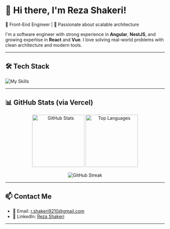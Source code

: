 # 👋 Hi there, I'm Reza Shakeri!

🎯 Front-End Engineer | 🧠 Passionate about scalable architecture

I'm a software engineer with strong experience in **Angular**, **NestJS**, and growing expertise in **React** and **Vue**. I love solving real-world problems with clean architecture and modern tools.

---

## 🛠 Tech Stack

![My Skills](https://skillicons.dev/icons?i=ts,angular,react,nestjs,js,html,css,docker,git,linux,vite,vercel)

---

## 📊 GitHub Stats (via Vercel)

<p align="center">
  <img src="https://github-readme-stats.vercel.app/api?username=shrezaaa&show_icons=true&theme=radical&count_private=true" alt="GitHub Stats" height="165" />
  <img src="https://github-readme-stats.vercel.app/api/top-langs/?username=shrezaaa&layout=compact&theme=radical" alt="Top Languages" height="165" />
</p>

<p align="center">
  <img src="https://streak-stats.demolab.com/?user=shrezaaa&theme=tokyonight" alt="GitHub Streak"/>
</p>

---

## 📫 Contact Me

- 📧 Email: [r.shakeri9210@gmail.com](mailto:r.shakeri9210@gmail.com)
- 💼 LinkedIn: [Reza Shakeri](https://www.linkedin.com/in/reza-shakeri-79a120213/)

---

<!-- ## 🧊 3D GitHub Contributions

![3D Contributions](https://github.com/shrezaaa/shrezaaa/blob/main/profile-3d-contrib/profile-night-rainbow.svg) -->

<!-- --- -->
